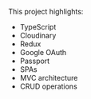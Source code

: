 This project highlights:

- TypeScript
- Cloudinary
- Redux
- Google OAuth
- Passport
- SPAs
- MVC architecture
- CRUD operations
